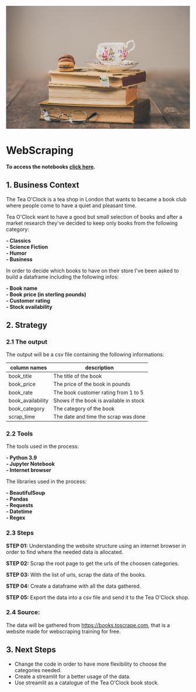<p align="center">
<img src="images/macarons-3953465_960_720.jpg" width="600" />
</p>

# **WebScraping**

**To access the notebooks [click here](https://github.com/Raoni-Silva/bookWebscraping/blob/main/Tea%20O'Clock%20webscraping%20with%20BeautifulSoup.ipynb).**

## **1. Business Context**

The Tea O'Clock is a tea shop in London that wants to became a book club where people come to have a quiet and pleasant time.

Tea O'Clock want to have a good but small selection of books and after a market research they've decided to keep only books from the following category:

  **- Classics** <br>
  **- Science Fiction** <br>
  **- Humor** <br>
  **- Business** <br>

In order to decide which books to have on their store I've been asked to build a dataframe including the following infos:

  **- Book name** <br>
  **- Book price (in sterling pounds)** <br>
  **- Customer rating** <br>
  **- Stock availability** <br>

## **2. Strategy**

### 2.1 The output

The output will be a csv file containing the following informations:

|column names|description|
|-----|-----|
|book_title|The title of the book|
|book_price|The price of the book in pounds|
|book_rate|The book customer rating from 1 to 5|
|book_availability|Shows if the book is available in stock|
|book_category|The category of the book|
|scrap_time|The date and time the scrap was done|


### 2.2 Tools

The tools used in the process:

**- Python 3.9** <br>
**- Jupyter Notebook** <br>
**- Internet browser**<br>

The libraries used in the process:

**- BeautifulSoup** <br>
**- Pandas** <br>
**- Requests** <br>
**- Datetime** <br>
**- Regex** <br>

### 2.3 Steps

**STEP 01:** Understanding the website structure using an internet browser in order to find where the needed data is allocated.

**STEP 02:** Scrap the root page to get the urls of the choosen categories.

**STEP 03:** With the list of urls, scrap the data of the books.

**STEP 04:** Create a dataframe with all the data gathered.

**STEP 05:** Export the data into a csv file and send it to the Tea O'Clock shop.


### 2.4 Source:

The data will be gathered from https://books.toscrape.com, that is a website made for webscraping training for free.

## 3. Next Steps

- Change the code in order to have more flexibility to choose the categories needed.
- Create a streamlit for a better usage of the data.
- Use streamlit as a catalogue of the Tea O'Clock book stock.

